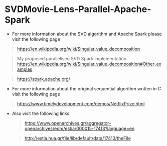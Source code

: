 # SVDMovie-Lens-Parallel-Apache-Spark
- For more information about the SVD algorithm and Apache Spark please visit the following page
> https://en.wikipedia.org/wiki/Singular_value_decomposition

> My proposed parallelised SVD Spark implementation https://en.wikipedia.org/wiki/Singular_value_decomposition#Other_examples

> https://spark.apache.org/

- For more information about the original sequential algorithm written in C visit the following page 
> https://www.timelydevelopment.com/demos/NetflixPrize.html

- Also visit the following links
    > https://www.openarchives.gr/aggregator-openarchives/edm/estia/000015-17413?language=en
    
    > http://estia.hua.gr/file/lib/default/data/17413/theFile
